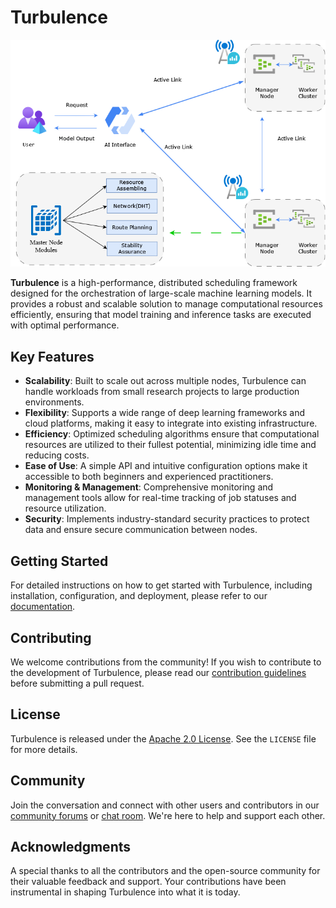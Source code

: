 # Turbulence

![Turfulence Overview](./image/systemoverview.png)

**Turbulence** is a high-performance, distributed scheduling framework designed for the orchestration of large-scale machine learning models. It provides a robust and scalable solution to manage computational resources efficiently, ensuring that model training and inference tasks are executed with optimal performance.

## Key Features

- **Scalability**: Built to scale out across multiple nodes, Turbulence can handle workloads from small research projects to large production environments.
- **Flexibility**: Supports a wide range of deep learning frameworks and cloud platforms, making it easy to integrate into existing infrastructure.
- **Efficiency**: Optimized scheduling algorithms ensure that computational resources are utilized to their fullest potential, minimizing idle time and reducing costs.
- **Ease of Use**: A simple API and intuitive configuration options make it accessible to both beginners and experienced practitioners.
- **Monitoring & Management**: Comprehensive monitoring and management tools allow for real-time tracking of job statuses and resource utilization.
- **Security**: Implements industry-standard security practices to protect data and ensure secure communication between nodes.

## Getting Started

For detailed instructions on how to get started with Turbulence, including installation, configuration, and deployment, please refer to our [documentation](link_to_documentation).

## Contributing

We welcome contributions from the community! If you wish to contribute to the development of Turbulence, please read our [contribution guidelines](link_to_contributing) before submitting a pull request.

## License

Turbulence is released under the [Apache 2.0 License](LICENSE). See the `LICENSE` file for more details.

## Community

Join the conversation and connect with other users and contributors in our [community forums](link_to_forum) or [chat room](link_to_chat_room). We're here to help and support each other.

## Acknowledgments

A special thanks to all the contributors and the open-source community for their valuable feedback and support. Your contributions have been instrumental in shaping Turbulence into what it is today.
